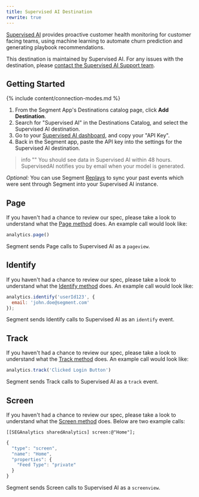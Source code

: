 ```yaml
---
title: Supervised AI Destination
rewrite: true
---
```


[Supervised AI](https://supervisedai.com/?utm_source=segmentio&utm_medium=docs&utm_campaign=partners) provides proactive customer health monitoring for customer facing teams, using machine learning to automate churn prediction and generating playbook recommendations.

This destination is maintained by Supervised AI. For any issues with the destination, please [contact the Supervised AI Support team](mailto:support@supervisedai.com).

## Getting Started

{% include content/connection-modes.md %}


1. From the Segment App's Destinations catalog page, click **Add Destination**.
2. Search for "Supervised AI" in the Destinations Catalog, and select the Supervised AI destination.
3. Go to your [Supervised AI dashboard](https://supervisedai.com/integrations), and copy your "API Key". 
4. Back in the Segment app, paste the API key into the settings for the Supervised AI destination.

> info ""
> You should see data in Supervised AI within 48 hours. SupervisedAI notifies you by email when your model is generated.

*Optional:* You can use Segment [Replays](https://segment.com/docs/guides/what-is-replay/) to sync your past events which were sent through Segment into your Supervised AI instance.

## Page

If you haven't had a chance to review our spec, please take a look to understand what the [Page method](https://segment.com/docs/spec/page/) does. An example call would look like:

```js
analytics.page()
```

Segment sends Page calls to Supervised AI as a `pageview`.

## Identify

If you haven't had a chance to review our spec, please take a look to understand what the [Identify method](https://segment.com/docs/spec/identify/) does. An example call would look like:

```js
analytics.identify('userId123', {
  email: 'john.doe@segment.com'
});
```

Segment sends Identify calls to Supervised AI as an `identify` event.

## Track

If you haven't had a chance to review our spec, please take a look to understand what the [Track method](https://segment.com/docs/spec/track/) does. An example call would look like:

```js
analytics.track('Clicked Login Button')
```

Segment sends Track calls to Supervised AI as a `track` event.

## Screen

If you haven't had a chance to review our spec, please take a look to understand what the [Screen method](https://segment.com/docs/connections/spec/screen/) does. Below are two example calls:

```objc
[[SEGAnalytics sharedAnalytics] screen:@"Home"];
```

```js
{
  "type": "screen",
  "name": "Home",
  "properties": {
    "Feed Type": "private"
  }
}
```
Segment sends Screen calls to Supervised AI as a `screenview`.

